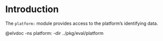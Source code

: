 <!-- toc -->

# Introduction

The `platform:` module provides access to the platform’s identifying data.

@elvdoc -ns platform: -dir ../pkg/eval/platform

